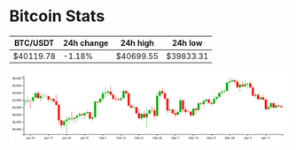 # Bitcoin Stats

BTC/USDT|24h change|24h high|24h low|
|---|---|---|---|
|$40119.78|-1.18%|$40699.55|$39833.31|

<img src="./chart.svg">
